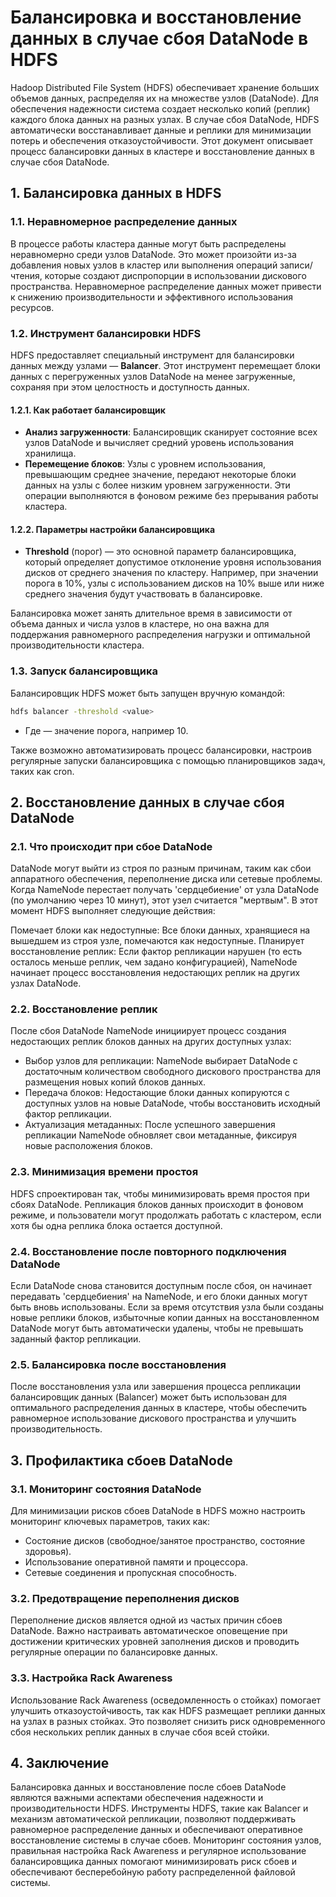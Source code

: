 # Балансировка и восстановление данных в случае сбоя DataNode в HDFS

Hadoop Distributed File System (HDFS) обеспечивает хранение больших объемов данных, распределяя их на множестве узлов (DataNode). Для обеспечения надежности система создает несколько копий (реплик) каждого блока данных на разных узлах. В случае сбоя DataNode, HDFS автоматически восстанавливает данные и реплики для минимизации потерь и обеспечения отказоустойчивости. Этот документ описывает процесс балансировки данных в кластере и восстановление данных в случае сбоя DataNode.

## 1. Балансировка данных в HDFS

### 1.1. Неравномерное распределение данных

В процессе работы кластера данные могут быть распределены неравномерно среди узлов DataNode. Это может произойти из-за добавления новых узлов в кластер или выполнения операций записи/чтения, которые создают диспропорции в использовании дискового пространства. Неравномерное распределение данных может привести к снижению производительности и эффективного использования ресурсов.

### 1.2. Инструмент балансировки HDFS

HDFS предоставляет специальный инструмент для балансировки данных между узлами — **Balancer**. Этот инструмент перемещает блоки данных с перегруженных узлов DataNode на менее загруженные, сохраняя при этом целостность и доступность данных.

#### 1.2.1. Как работает балансировщик

- **Анализ загруженности**: Балансировщик сканирует состояние всех узлов DataNode и вычисляет средний уровень использования хранилища.
- **Перемещение блоков**: Узлы с уровнем использования, превышающим среднее значение, передают некоторые блоки данных на узлы с более низким уровнем загруженности. Эти операции выполняются в фоновом режиме без прерывания работы кластера.
  
#### 1.2.2. Параметры настройки балансировщика

- **Threshold** (порог) — это основной параметр балансировщика, который определяет допустимое отклонение уровня использования дисков от среднего значения по кластеру. Например, при значении порога в 10%, узлы с использованием дисков на 10% выше или ниже среднего значения будут участвовать в балансировке.
  
Балансировка может занять длительное время в зависимости от объема данных и числа узлов в кластере, но она важна для поддержания равномерного распределения нагрузки и оптимальной производительности кластера.

### 1.3. Запуск балансировщика

Балансировщик HDFS может быть запущен вручную командой:

```bash
hdfs balancer -threshold <value>
```
- Где <value> — значение порога, например 10.

Также возможно автоматизировать процесс балансировки, настроив регулярные запуски балансировщика с помощью планировщиков задач, таких как cron.

## 2. Восстановление данных в случае сбоя DataNode
### 2.1. Что происходит при сбое DataNode
DataNode могут выйти из строя по разным причинам, таким как сбои аппаратного обеспечения, переполнение диска или сетевые проблемы. Когда NameNode перестает получать 'сердцебиение' от узла DataNode (по умолчанию через 10 минут), этот узел считается "мертвым". В этот момент HDFS выполняет следующие действия:

Помечает блоки как недоступные: Все блоки данных, хранящиеся на вышедшем из строя узле, помечаются как недоступные.
Планирует восстановление реплик: Если фактор репликации нарушен (то есть осталось меньше реплик, чем задано конфигурацией), NameNode начинает процесс восстановления недостающих реплик на других узлах DataNode.
### 2.2. Восстановление реплик
После сбоя DataNode NameNode инициирует процесс создания недостающих реплик блоков данных на других доступных узлах:

- Выбор узлов для репликации: NameNode выбирает DataNode с достаточным количеством свободного дискового пространства для размещения новых копий блоков данных.
- Передача блоков: Недостающие блоки данных копируются с доступных узлов на новые DataNode, чтобы восстановить исходный фактор репликации.
- Актуализация метаданных: После успешного завершения репликации NameNode обновляет свои метаданные, фиксируя новые расположения блоков.
### 2.3. Минимизация времени простоя
HDFS спроектирован так, чтобы минимизировать время простоя при сбоях DataNode. Репликация блоков данных происходит в фоновом режиме, и пользователи могут продолжать работать с кластером, если хотя бы одна реплика блока остается доступной.

### 2.4. Восстановление после повторного подключения DataNode
Если DataNode снова становится доступным после сбоя, он начинает передавать 'сердцебиения' на NameNode, и его блоки данных могут быть вновь использованы. Если за время отсутствия узла были созданы новые реплики блоков, избыточные копии данных на восстановленном DataNode могут быть автоматически удалены, чтобы не превышать заданный фактор репликации.

### 2.5. Балансировка после восстановления
После восстановления узла или завершения процесса репликации балансировщик данных (Balancer) может быть использован для оптимального распределения данных в кластере, чтобы обеспечить равномерное использование дискового пространства и улучшить производительность.

## 3. Профилактика сбоев DataNode
### 3.1. Мониторинг состояния DataNode
Для минимизации рисков сбоев DataNode в HDFS можно настроить мониторинг ключевых параметров, таких как:

- Состояние дисков (свободное/занятое пространство, состояние здоровья).
- Использование оперативной памяти и процессора.
- Сетевые соединения и пропускная способность.
### 3.2. Предотвращение переполнения дисков
Переполнение дисков является одной из частых причин сбоев DataNode. Важно настраивать автоматическое оповещение при достижении критических уровней заполнения дисков и проводить регулярные операции по балансировке данных.

### 3.3. Настройка Rack Awareness
Использование Rack Awareness (осведомленность о стойках) помогает улучшить отказоустойчивость, так как HDFS размещает реплики данных на узлах в разных стойках. Это позволяет снизить риск одновременного сбоя нескольких реплик данных в случае сбоя всей стойки.

## 4. Заключение
Балансировка данных и восстановление после сбоев DataNode являются важными аспектами обеспечения надежности и производительности HDFS. Инструменты HDFS, такие как Balancer и механизм автоматической репликации, позволяют поддерживать равномерное распределение данных и обеспечивают оперативное восстановление системы в случае сбоев. Мониторинг состояния узлов, правильная настройка Rack Awareness и регулярное использование балансировщика данных помогают минимизировать риск сбоев и обеспечивают бесперебойную работу распределенной файловой системы.